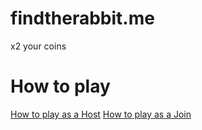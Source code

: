 # findtherabbit.me
x2 your coins

# How to play

[How to play as a Host](https://github.com/findtherabbit/findtherabbit.me/wiki/How-to-Play:-Hosting-a-game)
[How to play as a Join](https://github.com/findtherabbit/findtherabbit.me/wiki/How-to-Play:-Joining-a-game)
